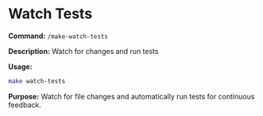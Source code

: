 # Watch Tests

**Command:** `/make-watch-tests`

**Description:** Watch for changes and run tests

**Usage:**
```bash
make watch-tests
```

**Purpose:** Watch for file changes and automatically run tests for continuous feedback.